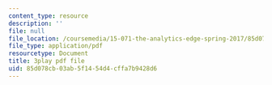 ```yaml
---
content_type: resource
description: ''
file: null
file_location: /coursemedia/15-071-the-analytics-edge-spring-2017/85d078cb03ab5f1454d4cffa7b9428d6_cYGYTNZTP7M.pdf
file_type: application/pdf
resourcetype: Document
title: 3play pdf file
uid: 85d078cb-03ab-5f14-54d4-cffa7b9428d6
---
```

